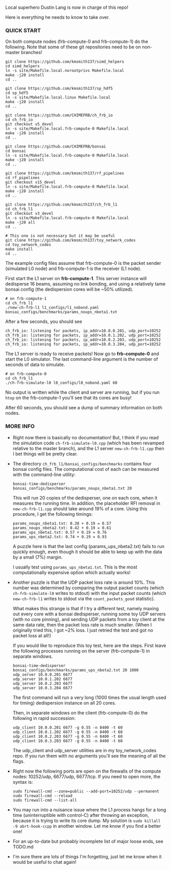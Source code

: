 Local superhero Dustin Lang is now in charge of this repo!  

Here is everything he needs to know to take over.

### QUICK START

On both compute nodes (frb-compute-0 and frb-compute-1) do the following.
Note that some of these git repositories need to be on non-master branches!
```
git clone https://github.com/kmsmith137/simd_helpers
cd simd_helpers
ln -s site/Makefile.local.norootprivs Makefile.local
make -j20 install
cd ..

git clone https://github.com/kmsmith137/sp_hdf5
cd sp_hdf5
ln -s site/Makefile.local.linux Makefile.local
make -j20 install
cd ..

git clone https://github.com/CHIMEFRB/ch_frb_io
cd ch_frb_io
git checkout v5_devel
ln -s site/Makefile.local.frb-compute-0 Makefile.local
make -j20 install
cd ..

git clone https://github.com/CHIMEFRB/bonsai
cd bonsai
ln -s site/Makefile.local.frb-compute-0 Makefile.local
make -j20 install
cd ..

git clone https://github.com/kmsmith137/rf_pipelines
cd rf_pipelines
git checkout v15_devel
ln -s site/Makefile.local.frb-compute-0 Makefile.local
make -j20 install
cd ..

git clone https://github.com/kmsmith137/ch_frb_l1
cd ch_frb_l1
git checkout v3_devel
ln -s site/Makefile.local.frb-compute-0 Makefile.local
make -j20 all
cd ..

# This one is not necessary but it may be useful
git clone https://github.com/kmsmith137/toy_network_codes
cd toy_network_codes
make install
cd ..
```
The example config files assume that frb-compute-0 is the packet sender
(simulated L0 node) and frb-compute-1 is the receiver (L1 node).

First start the L1 server on **frb-compute-1**.
This server instance will dedisperse 16 beams, assuming no link bonding, and
using a relatively tame bonsai config (the dedispersion cores will be ~50% utilized).
```
# on frb-compute-1
cd ch_frb_l1
./new-ch-frb-l1 l1_configs/l1_nobond.yaml bonsai_configs/benchmarks/params_noups_nbeta1.txt
```
After a few seconds, you should see 
```
ch_frb_io: listening for packets, ip_addr=10.0.0.201, udp_port=10252
ch_frb_io: listening for packets, ip_addr=10.0.1.202, udp_port=10252
ch_frb_io: listening for packets, ip_addr=10.0.2.203, udp_port=10252
ch_frb_io: listening for packets, ip_addr=10.0.3.204, udp_port=10252
```
The L1 server is ready to receive packets!  Now go to **frb-compute-0** and start the L0 simulator.
The last command-line argument is the number of seconds of data to simulate.
```
# on frb-compute-0
cd ch_frb_l1
./ch-frb-simulate-l0 l0_configs/l0_nobond.yaml 60
```
No output is written while the client and server are running, but if you run `htop` on the frb-compute-1
you'll see that its cores are busy!

After 60 seconds, you should see a dump of summary information on both nodes.

### MORE INFO

  - Right now there is basically no documentation!  But, I think if you read the simulation code 
    `ch-frb-simulate-l0.cpp` (which has been revamped relative to the master branch), and the L1 
    server `new-ch-frb-l1.cpp` then I bet things will be pretty clear.

  - The directory `ch_frb_l1/bonsai_configs/benchmarks` contains four bonsai config files.  The 
    computational cost of each can be measured with the command-line utility:
    ```
    bonsai-time-dedisperser bonsai_configs/benchmarks/params_noups_nbeta1.txt 20
    ```
    This will run 20 copies of the dedisperser, one on each core, when it measures the running time.
    In addition, the placeholder RFI removal in `new-ch-frb-l1.cpp` should take around 19% of a core.
    Using this procedure, I get the following timings:
    ```
    params_noups_nbeta1.txt: 0.38 + 0.19 = 0.57
    params_noups_nbeta2.txt: 0.42 + 0.19 = 0.61
    params_ups_nbeta1.txt: 0.57 + 0.19 = 0.76
    params_ups_nbeta2.txt: 0.74 + 0.19 = 0.93
    ```
    A puzzle here is that the last config (params_ups_nbeta2.txt) fails to run quickly enough,
    even though it should be able to keep up with the data by a small (7%) margin.

    I usually test using `params_ups_nbeta1.txt`.  This is the most computationally
    expensive option which actually works!

  - Another puzzle is that the UDP packet loss rate is around 10%.  This number was determined
    by comparing the output packet counts (which `ch-frb-simulate-l0` writes to stdout) with
    the input packet counts (which `new-ch-frb-l1` writes to stdout via the `count_packets_good` 
    statistic).

    What makes this strange is that if I try a different test, namely maxing out every core with
    a bonsai dedisperser, running some toy UDP servers (with no core pinning), and sending UDP packets
    from a toy client at the same data rate, then the packet loss rate is much smaller.  (When I
    originally tried this, I got ~2% loss.  I just retried the test and got no packet loss at all!)

    If you would like to reproduce this toy test, here are the steps.  First leave the following
    processes running on the server (frb-compute-1) in separate windows.
    ```
    bonsai-time-dedisperser bonsai_configs/benchmarks/params_ups_nbeta2.txt 20 1000
    udp_server 10.0.0.201 6677
    udp_server 10.0.1.202 6677
    udp_server 10.0.2.203 6677
    udp_server 10.0.3.204 6677
    ```
    The first command will run a very long (1000 times the usual length used for timing)
    dedispersion instance on all 20 cores.

    Then, in separate windows on the client (frb-compute-0) do the following in rapid succession:
    ```
    udp_client 10.0.0.201 6677 -g 0.55 -n 8400 -t 60
    udp_client 10.0.1.202 6677 -g 0.55 -n 8400 -t 60
    udp_client 10.0.2.203 6677 -g 0.55 -n 8400 -t 60
    udp_client 10.0.3.203 6677 -g 0.55 -n 8400 -t 60
    ```
    The udp_client and udp_server utilities are in my toy_network_codes repo.  If you run them
    with no arguments you'll see the meaning of all the flags.

  - Right now the following ports are open on the firewalls of the compute nodes: 10252/udp, 6677/udp, 6677/tcp.
    If you need to open more, the syntax is:
    ```
    sudo firewall-cmd --zone=public --add-port=10252/udp --permanent
    sudo firewall-cmd --reload
    sudo firewall-cmd --list-all
    ```

  - You may run into a nuisance issue where the L1 process hangs for a long time (uninterruptible with control-C)
    after throwing an exception, because it is trying to write its core dump.  My solution is
    `sudo killall -9 abrt-hook-ccpp` in another window.  Let me know if you find a better one!

  - For an up-to-date but probably incomplete list of major loose ends, see TODO.md

  - I'm sure there are lots of things I'm forgetting, just let me know when it would be useful to chat again!

